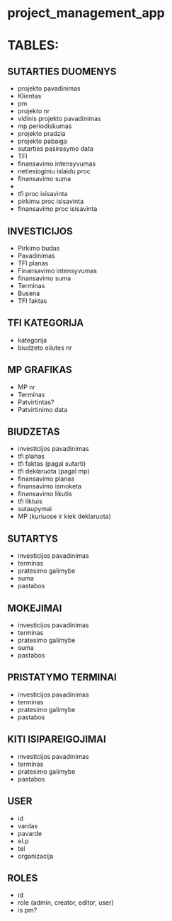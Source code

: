 # project_management_app

# TABLES:

## SUTARTIES DUOMENYS
- projekto pavadinimas
- Klientas
- pm
- projekto nr
- vidinis projekto pavadinimas
- mp periodiskumas
- projekto pradzia
- projekto pabaiga
- sutarties pasirasymo data
- TFI
- finansavimo intensyvumas
- netiesioginiu islaidu proc
- finansavimo suma
- 
- tfi proc isisavinta
- pirkimu proc isisavinta
- finansavimo proc isisavinta

## INVESTICIJOS
- Pirkimo budas 
- Pavadinimas
- TFI planas
- Finansavimo intensyvumas
- finansavimo suma
- Terminas 
- Busena
- TFI faktas

## TFI KATEGORIJA
- kategorija
- biudzeto eilutes nr

## MP GRAFIKAS
- MP nr
- Terminas
- Patvirtintas?
- Patvirtinimo data

## BIUDZETAS
- investicijos pavadinimas
- tfi planas
- tfi faktas (pagal sutarti)
- tfi deklaruota (pagal mp)
- finansavimo planas
- finansavimo ismoketa
- finansavimo likutis
- tfi liktuis
- sutaupymai
- MP (kuriuose ir kiek deklaruota)

## SUTARTYS
- investicijos pavadinimas
- terminas
- pratesimo galimybe
- suma
- pastabos

## MOKEJIMAI
- investicijos pavadinimas
- terminas
- pratesimo galimybe
- suma
- pastabos

## PRISTATYMO TERMINAI
- investicijos pavadinimas
- terminas
- pratesimo galimybe
- pastabos

## KITI ISIPAREIGOJIMAI
- investicijos pavadinimas
- terminas
- pratesimo galimybe
- pastabos

## USER
- id
- vardas
- pavarde
- el.p
- tel
- organizacija

## ROLES
- id
- role (admin, creator, editor, user)
- is pm?
